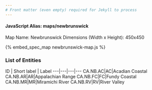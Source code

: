 ```yaml
---
# Front matter (even empty) required for Jekyll to process
---
```


#### JavaScript Alias: maps/newbrunswick

Map Name: Newbrunswick
Dimensions (Width x Height): 450x450



{% embed_spec_map newbrunswick-map.js %}

### List of Entities

ID | Short label | Label
---|---|---|---
CA.NB.AC|AC|Acadian Coastal
CA.NB.AR|AR|Appalachian Range
CA.NB.FC|FC|Fundy Coastal
CA.NB.MR|MR|Miramichi River
CA.NB.RV|RV|River Valley

